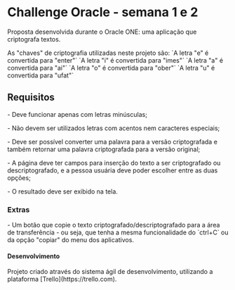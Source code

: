 # Challenge Oracle - semana 1 e 2
<p>Proposta desenvolvida durante o Oracle ONE: uma aplicação que criptografa textos.</p>

<p>As "chaves" de criptografia utilizadas neste projeto são:
`A letra "e" é convertida para "enter"`
`A letra "i" é convertida para "imes"`
`A letra "a" é convertida para "ai"`
`A letra "o" é convertida para "ober"`
`A letra "u" é convertida para "ufat"`</p>

## Requisitos
<p>- Deve funcionar apenas com letras minúsculas;</p>
<p>- Não devem ser utilizados letras com acentos nem caracteres especiais;</p>
<p>- Deve ser possível converter uma palavra para a versão criptografada e também retornar uma palavra criptografada para a versão original;</p>
<p>- A página deve ter campos para inserção do texto a ser criptografado ou descriptografado, e a pessoa usuária deve poder escolher entre as duas opções;</p>
<p>- O resultado deve ser exibido na tela.</p>

### Extras
<p>- Um botão que copie o texto criptografado/descriptografado para a área de transferência - ou seja, que tenha a mesma funcionalidade do `ctrl+C` ou da opção "copiar" do menu dos aplicativos.</p>

#### Desenvolvimento
<p>Projeto criado através do sistema ágil de desenvolvimento, utilizando a plataforma [Trello](https://trello.com).</p>

